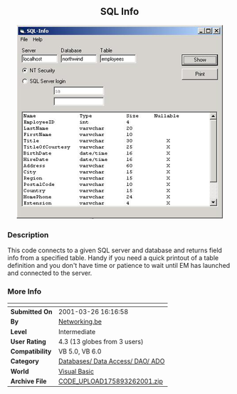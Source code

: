 ﻿<div align="center">

## SQL Info

<img src="PIC2001329346321887.jpg">
</div>

### Description

This code connects to a given SQL server and database and returns field info from a specified table. Handy if you need a quick printout of a table definition and you don't have time or patience to wait until EM has launched and connected to the server.
 
### More Info
 


<span>             |<span>
---                |---
**Submitted On**   |2001-03-26 16:16:58
**By**             |[Networking\.be](https://github.com/Planet-Source-Code/PSCIndex/blob/master/ByAuthor/networking-be.md)
**Level**          |Intermediate
**User Rating**    |4.3 (13 globes from 3 users)
**Compatibility**  |VB 5\.0, VB 6\.0
**Category**       |[Databases/ Data Access/ DAO/ ADO](https://github.com/Planet-Source-Code/PSCIndex/blob/master/ByCategory/databases-data-access-dao-ado__1-6.md)
**World**          |[Visual Basic](https://github.com/Planet-Source-Code/PSCIndex/blob/master/ByWorld/visual-basic.md)
**Archive File**   |[CODE\_UPLOAD175893262001\.zip](https://github.com/Planet-Source-Code/networking-be-sql-info__1-21940/archive/master.zip)








